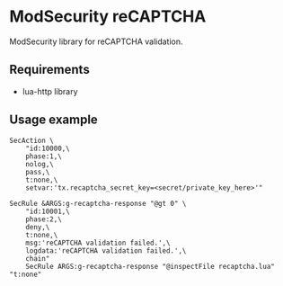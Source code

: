 # ModSecurity reCAPTCHA
ModSecurity library for reCAPTCHA validation.

## Requirements
 * lua-http library

## Usage example
```
SecAction \
    "id:10000,\
    phase:1,\
    nolog,\
    pass,\
    t:none,\
    setvar:'tx.recaptcha_secret_key=<secret/private_key_here>'"

SecRule &ARGS:g-recaptcha-response "@gt 0" \
    "id:10001,\
    phase:2,\
    deny,\
    t:none,\
    msg:'reCAPTCHA validation failed.',\
    logdata:'reCAPTCHA validation failed.',\
    chain"
    SecRule ARGS:g-recaptcha-response "@inspectFile recaptcha.lua" "t:none"
```
